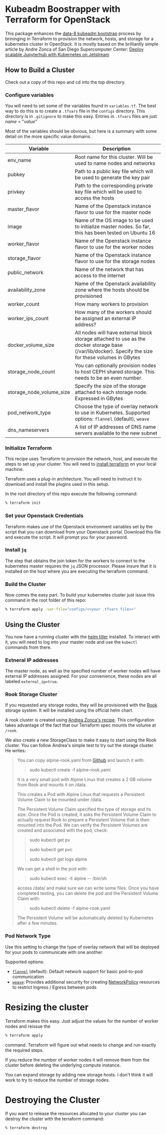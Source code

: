 # Kubeadm Boostrapper with Terraform for OpenStack
This package enhances the [data-8 kubeadm bootstrap](https://github.com/data-8/kubeadm-bootstrap)
process by brininging in Terraform to provision the network, hosts, and storage
for a kubernetes cluster in OpenStack. It is mostly based on the brilliantly
simple article by Andre Zonca of San Diego Supercomputer Center: [Deploy scalable Jupyterhub with Kubernetes on Jetstream
](https://zonca.github.io/2017/12/scalable-jupyterhub-kubernetes-jetstream.html)

## How to Build a Cluster
Check out a copy of this repo and cd into the top directory.

### Configure variables
You will need to set some of the variables found in `variables.tf`. The best
way to do this is to create a `.tfvars` file in the `configs` directory. This
directory is in `.gitignore` to make this easy. Entries in `.tfvars` files
are just _name_ = "_value_"

Most of the variables should be obvious, but here is a summary with some detail
on the more specific value domains.

 | Variable | Description |
 | -------- | ----------- |
 |env_name | Root name for this cluster. Will be used to name nodes and networks |
 |pubkey | Path to a public key file which will be used to generate the key pair |
 |privkey | Path to the corresponding private key file which will be used to access the hosts |
 |master_flavor | Name of the Openstack instance flavor to use for the master node |
 |image | Name of the OS image to be used to initialize master nodes. So far, this has been tested on Ubuntu 16 |
 |worker_flavor | Name of the Openstack instance flavor to use for the worker nodes |
 |storage_flavor | Name of the Openstack instance flavor to use for the storage nodes |
 |public_network | Name of the network that has access to the internet |
 |availability_zone|Name of the Openstack availability zone where the hosts should be provisioned |
 |worker_count | How many workers to provision |
 | worker_ips_count | How many of the workers should be assigned an external IP address? |
 | docker_volume_size | All nodes will have external block storage attached to use as the docker storage base (/var/lib/docker). Specify the size for these volumes in GBytes |
 | storage_node_count | You can optionally provision nodes to host CEPH shared storage. This needs to be an even number. |
 | storage_node_volume_size | Specify the size of the storage attached to each storage node. Expressed in GBytes |
 | pod_network_type | Choose the type of overlay network to use in Kubernetes. Supported options: `flannel` (default), `weave` |
 | dns_nameservers | A list of IP addresses of DNS name servers available to the new subnet |


 ### Initialize Terraform
 This recipe uses Terraform to provision the network, host, and execute the
 steps to set up your cluster. You will need to [install terraform](https://www.terraform.io/intro/getting-started/install.html) on your local
 machine.

 Terraform uses a plug-in architecture. You will need to instruct it to download
 and install the plugins used in this setup.

 In the root directory of this repo execute the following command:
 ```bash
 % terraform init
 ```

 ### Set your Openstack Credentials
 Terraform makes use of the Openstack environment variables set by the script
 that you can download from your Openstack portal. Download this file and
 execute the script. It will prompt you for your password.

 ### Install `jq`
 The step that obtains the join token for the workers to connect to the
 kubernetes master requires the `jq` JSON processor. Please insure that it is
 installed on the host where you are executing the terraform command.

 ### Build the Cluster
 Now comes the easy part. To build your kubernetes cluster just issue this
 command in the root folder of this repo:
 ```bash
 % terraform apply -var-file="configs/<<your .tfvars file>>"
 ```

 ## Using the Cluster
 You now have a running cluster with the [helm tiller](https://docs.helm.sh)
 installed. To interact with it, you will need to log into your master node and
 use the `kubectl` commands from there.

 ### Extneral IP addresses
 The master node, as well as the specified number of worker nodes will have
 external IP addresses assigned. For your convenience, these nodes are all
 labeled `external_ip=true`.

 ### Rook Storage Cluster
 If you requested any storage nodes, they will be provisioned with the
 [Rook](https://rook.io) storage system. It will be installed using the official
 helm chart.

 A rook cluster is created using [Andrea Zonca's recipe](https://github.com/zonca/jupyterhub-deploy-kubernetes-jetstream/blob/master/storage_rook/rook-cluster.yaml).
 This configuration takes advantage of the fact that our Terraform spec mounts
 the volume at `/rook`.

 We also create a new StorageClass to make it easy to start using the Rook
 cluster. You can follow Andrea's simple test to try out the storage cluster.
 He writes:
>You can copy alpine-rook.yaml from [Github](https://raw.githubusercontent.com/zonca/jupyterhub-deploy-kubernetes-jetstream/master/storage_rook/alpine-rook.yaml) and launch it with:
>>sudo kubectl create -f alpine-rook.yaml
>
>It is a very small pod with Alpine Linux that creates a 2 GB volume from Rook and mounts it on /data.
>
>This creates a Pod with Alpine Linux that requests a Persistent Volume Claim to be mounted under /data.
>
>The Persistent Volume Claim specified the type of storage and its size. Once the Pod is created, it asks the Persistent Volume Claim to actually request Rook to prepare a Persistent Volume that is then mounted into the Pod.
We can verify the Persistent Volumes are created and associated with the pod, check:
>>sudo kubectl get pv
>>
>>sudo kubectl get pvc
>>
>>sudo kubectl get logs alpine
>
>We can get a shell in the pod with:
>>sudo kubectl exec -it alpine  -- /bin/sh
>
>access /data/ and make sure we can write some files.
Once you have completed testing, you can delete the pod and the Persistent Volume Claim with:
>>sudo kubectl delete -f alpine-rook.yaml
>
>The Persistent Volume will be automatically deleted by Kubernetes after a few minutes.

### Pod Network Type
Use this setting to change the type of overlay network that will be deployed for your pods
to communicate with one another.

Supported options:
* [`flannel`](https://kubernetes.io/docs/concepts/cluster-administration/networking/#flannel)
(default): Default network support for basic pod-to-pod communication
* [`weave`](https://kubernetes.io/docs/concepts/cluster-administration/networking/#weave-net-from-weaveworks): Provides additional security for creating
[NetworkPolicy](https://kubernetes.io/docs/concepts/services-networking/network-policies/)
resources to restrict Ingress / Egress between pods


# Resizing the cluster
Terraform makes this easy. Just adjust the values for the number of worker nodes
and reissue the
```bash
% terraform apply
```
command. Terraform will figure out what needs to change and run exactly the
required steps.

If you reduce the number of worker nodes it will remove them from the cluster
before deleting the underlying compute instance.

You can expand storage by adding new storage hosts. I don't think it will work
to try to reduce the number of storage nodes.

# Destroying the Cluster
If you want to release the resources allocated to your cluster you can destroy
the cluster with the terraform command:
```bash
% terraform destroy
```
